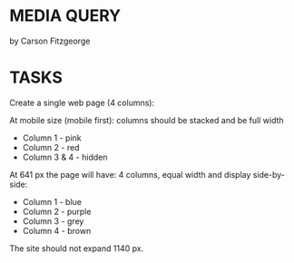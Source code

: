 # MEDIA QUERY
by Carson Fitzgeorge

# TASKS
Create a single web page (4 columns):

At mobile size (mobile first): columns should be stacked and be full width 
- Column 1 - pink 
- Column 2 - red 
- Column 3 & 4 - hidden

At 641 px the page will have: 4 columns, equal width and display side-by-side:
-  Column 1 - blue 
- Column 2 - purple 
- Column 3 - grey 
- Column 4 - brown

The site should not expand 1140 px.

